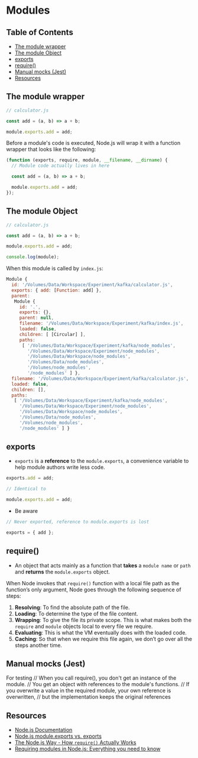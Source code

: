 # Modules

## Table of Contents

<!-- START doctoc generated TOC please keep comment here to allow auto update -->
<!-- DON'T EDIT THIS SECTION, INSTEAD RE-RUN doctoc TO UPDATE -->


- [The module wrapper](#the-module-wrapper)
- [The module Object](#the-module-object)
- [exports](#exports)
- [require()](#require)
- [Manual mocks (Jest)](#manual-mocks-jest)
- [Resources](#resources)

<!-- END doctoc generated TOC please keep comment here to allow auto update -->

## The module wrapper

```javascript
// calculator.js

const add = (a, b) => a + b;

module.exports.add = add;
```

Before a module's code is executed, Node.js will wrap it with a function wrapper that looks like the following:

```javascript
(function (exports, require, module, __filename, __dirname) {
  // Module code actually lives in here

  const add = (a, b) => a + b;

  module.exports.add = add;
});
```

## The module Object

```javascript
// calculator.js

const add = (a, b) => a + b;

module.exports.add = add;

console.log(module);
```

When this module is called by `index.js`:

```javascript
Module {
  id: '/Volumes/Data/Workspace/Experiment/kafka/calculator.js',
  exports: { add: [Function: add] },
  parent: 
   Module {
     id: '.',
     exports: {},
     parent: null,
     filename: '/Volumes/Data/Workspace/Experiment/kafka/index.js',
     loaded: false,
     children: [ [Circular] ],
     paths: 
      [ '/Volumes/Data/Workspace/Experiment/kafka/node_modules',
        '/Volumes/Data/Workspace/Experiment/node_modules',
        '/Volumes/Data/Workspace/node_modules',
        '/Volumes/Data/node_modules',
        '/Volumes/node_modules',
        '/node_modules' ] },
  filename: '/Volumes/Data/Workspace/Experiment/kafka/calculator.js',
  loaded: false,
  children: [],
  paths: 
   [ '/Volumes/Data/Workspace/Experiment/kafka/node_modules',
     '/Volumes/Data/Workspace/Experiment/node_modules',
     '/Volumes/Data/Workspace/node_modules',
     '/Volumes/Data/node_modules',
     '/Volumes/node_modules',
     '/node_modules' ] }
```

## exports

- `exports` is a **reference** to the `module.exports`, a convenience variable to help module authors write less code.

```javascript
exports.add = add;

// Identical to

module.exports.add = add;
```

- Be aware

```javascript
// Never exported, reference to module.exports is lost

exports = { add };
```

## require()

- An object that acts mainly as a function that **takes** a `module name` or `path` and **returns** the `module.exports` object.

When Node invokes that `require()` function with a local file path as the function’s only argument, Node goes through the following sequence of steps:

1. **Resolving**: To find the absolute path of the file.
1. **Loading**: To determine the type of the file content.
1. **Wrapping**: To give the file its private scope. This is what makes both the `require` and `module` objects local to every file we require.
1. **Evaluating**: This is what the VM eventually does with the loaded code.
1. **Caching**: So that when we require this file again, we don’t go over all the steps another time.

## Manual mocks (Jest)

For testing
// When you call require(), you don't get an instance of the module.
// You get an object with references to the module's functions.
// If you overwrite a value in the required module, your own reference is overwritten,
// but the implementation keeps the original references


## Resources

- [Node.js Documentation](https://nodejs.org/api/modules.html)
- [Node.js module.exports vs. exports](https://medium.freecodecamp.org/node-js-module-exports-vs-exports-ec7e254d63ac)
- [The Node.js Way - How `require()` Actually Works](http://fredkschott.com/post/2014/06/require-and-the-module-system/)
- [Requiring modules in Node.js: Everything you need to know](https://medium.freecodecamp.org/requiring-modules-in-node-js-everything-you-need-to-know-e7fbd119be8)
